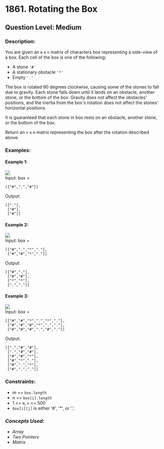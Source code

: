 # 1861. Rotating the Box
## Question Level: Medium
### Description:
You are given an `m` x `n` matrix of characters box representing a side-view of a box. Each cell of the box is one of the following:

- A stone `'#'`
- A stationary obstacle `'*'`
- Empty `'.'`

The box is rotated 90 degrees clockwise, causing some of the stones to fall due to gravity. Each stone falls down until it lands on an obstacle, another stone, or the bottom of the box. Gravity does not affect the obstacles' positions, and the inertia from the box's rotation does not affect the stones' horizontal positions.

It is guaranteed that each stone in box rests on an obstacle, another stone, or the bottom of the box.

Return an `n` x `m` matrix representing the box after the rotation described above.

### Examples:
#### Example 1:
<img src="https://assets.leetcode.com/uploads/2021/04/08/rotatingtheboxleetcodewithstones.png"><br>
Input: box = 
```
[["#",".","#"]]
```
Output: 
```
[["."],
 ["#"],
 ["#"]]
```
#### Example 2:
<img src="https://assets.leetcode.com/uploads/2021/04/08/rotatingtheboxleetcode2withstones.png"><br>
Input: box = 
```
[["#",".","*","."],
 ["#","#","*","."]]
```
Output: 
```
[["#","."],
 ["#","#"],
 ["*","*"],
 [".","."]]
```
#### Example 3:
<img src="https://assets.leetcode.com/uploads/2021/04/08/rotatingtheboxleetcode3withstone.png"><br>
Input: box = 
```
[["#","#","*",".","*","."],
 ["#","#","#","*",".","."],
 ["#","#","#",".","#","."]]
```
Output: 
```
[[".","#","#"],
 [".","#","#"],
 ["#","#","*"],
 ["#","*","."],
 ["#",".","*"],
 ["#",".","."]]
```

### Constraints:

- m == `box.length`
- n == `box[i].length`
- 1 <= `m`, `n` <= 500
- `box[i][j]` is either '#', '*', or '.'.

### <i>Concepts Used:
- Array
- Two Pointers
- Matrix </i>
